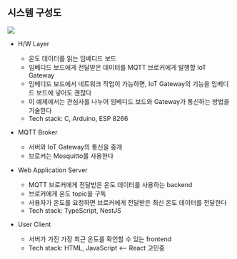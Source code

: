 ## 시스템 구성도

![](../../../Downloads/book_mqtt.drawio.png)

- H/W Layer
  - 온도 데이터를 읽는 임베디드 보드
  - 임베디드 보드에게 전달받은 데이터를 MQTT 브로커에게 발행할 IoT Gateway
  - 임베디드 보드에서 네트워크 작업이 가능하면, IoT Gateway의 기능을 임베디드 보드에 넣어도 괜찮다
  - 이 예제에서는 관심사를 나누어 임베디드 보드와 Gateway가 통신하는 방법을 기술한다
  - Tech stack: C, Arduino, ESP 8266 

- MQTT Broker
  - 서버와 IoT Gateway의 통신을 중개
  - 브로커는 Mosquitto를 사용한다


- Web Application Server
  - MQTT 브로커에게 전달받은 온도 데이터를 사용하는 backend
  - 브로커에게 온도 topic을 구독
  - 사용자가 온도를 요청하면 브로커에게 전달받은 최신 온도 데이터를 전달한다
  - Tech stack: TypeScript, NestJS


- User Client
  - 서버가 가진 가장 최근 온도를 확인할 수 있는 frontend
  - Tech stack: HTML, JavaScript <-- React 고민중
  
